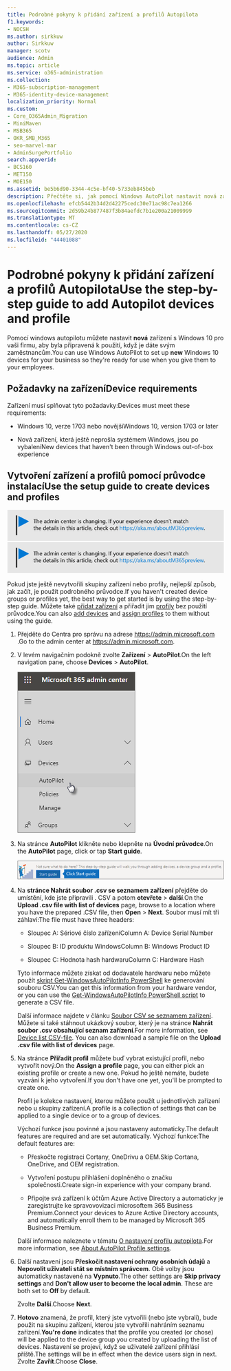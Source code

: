 ```yaml
---
title: Podrobné pokyny k přidání zařízení a profilů Autopilota
f1.keywords:
- NOCSH
ms.author: sirkkuw
author: Sirkkuw
manager: scotv
audience: Admin
ms.topic: article
ms.service: o365-administration
ms.collection:
- M365-subscription-management
- M365-identity-device-management
localization_priority: Normal
ms.custom:
- Core_O365Admin_Migration
- MiniMaven
- MSB365
- OKR_SMB_M365
- seo-marvel-mar
- AdminSurgePortfolio
search.appverid:
- BCS160
- MET150
- MOE150
ms.assetid: be5b6d90-3344-4c5e-bf40-5733eb845beb
description: Přečtěte si, jak pomocí Windows AutoPilot nastavit nová zařízení s Windows 10 pro vaši firmu, aby byla připravená pro zaměstnance.
ms.openlocfilehash: efcb5442b34d2d42275cedc30e71ac98c7ea1266
ms.sourcegitcommit: 2d59b24b877487f3b84aefdc7b1e200a21009999
ms.translationtype: MT
ms.contentlocale: cs-CZ
ms.lasthandoff: 05/27/2020
ms.locfileid: "44401088"
---
```

# <a name="use-the-step-by-step-guide-to-add-autopilot-devices-and-profile"></a><span data-ttu-id="c9d1e-103">Podrobné pokyny k přidání zařízení a profilů Autopilota</span><span class="sxs-lookup"><span data-stu-id="c9d1e-103">Use the step-by-step guide to add Autopilot devices and profile</span></span>

<span data-ttu-id="c9d1e-104">Pomocí windows autopilotu můžete nastavit **nová** zařízení s Windows 10 pro vaši firmu, aby byla připravená k použití, když je dáte svým zaměstnancům.</span><span class="sxs-lookup"><span data-stu-id="c9d1e-104">You can use Windows AutoPilot to set up **new** Windows 10 devices for your business so they're ready for use when you give them to your employees.</span></span>
  
## <a name="device-requirements"></a><span data-ttu-id="c9d1e-105">Požadavky na zařízení</span><span class="sxs-lookup"><span data-stu-id="c9d1e-105">Device requirements</span></span>

<span data-ttu-id="c9d1e-106">Zařízení musí splňovat tyto požadavky:</span><span class="sxs-lookup"><span data-stu-id="c9d1e-106">Devices must meet these requirements:</span></span>
  
- <span data-ttu-id="c9d1e-107">Windows 10, verze 1703 nebo novější</span><span class="sxs-lookup"><span data-stu-id="c9d1e-107">Windows 10, version 1703 or later</span></span>
    
- <span data-ttu-id="c9d1e-108">Nová zařízení, která ještě neprošla systémem Windows, jsou po vybalení</span><span class="sxs-lookup"><span data-stu-id="c9d1e-108">New devices that haven't been through Windows out-of-box experience</span></span>
    
## <a name="use-the-setup-guide-to-create-devices-and-profiles"></a><span data-ttu-id="c9d1e-109">Vytvoření zařízení a profilů pomocí průvodce instalací</span><span class="sxs-lookup"><span data-stu-id="c9d1e-109">Use the setup guide to create devices and profiles</span></span>

<span data-ttu-id="c9d1e-110">[![Popis s informacemi o tom, jak se mění centrum pro správu. Další podrobnosti najdete na aka.ms/aboutM365preview.](../media/m365admincenterchanging.png)](https://docs.microsoft.com/office365/admin/microsoft-365-admin-center-preview)</span><span class="sxs-lookup"><span data-stu-id="c9d1e-110">[![Label to let you know the admin center is changing and you can find more details at aka.ms/aboutM365preview.](../media/m365admincenterchanging.png)](https://docs.microsoft.com/office365/admin/microsoft-365-admin-center-preview)</span></span>

<span data-ttu-id="c9d1e-111">Pokud jste ještě nevytvořili skupiny zařízení nebo profily, nejlepší způsob, jak začít, je použít podrobného průvodce.</span><span class="sxs-lookup"><span data-stu-id="c9d1e-111">If you haven't created device groups or profiles yet, the best way to get started is by using the step-by-step guide.</span></span> <span data-ttu-id="c9d1e-112">Můžete také [přidat zařízení](create-and-edit-autopilot-devices.md) a přiřadit jim [profily](create-and-edit-autopilot-profiles.md) bez použití průvodce.</span><span class="sxs-lookup"><span data-stu-id="c9d1e-112">You can also [add devices](create-and-edit-autopilot-devices.md) and [assign profiles](create-and-edit-autopilot-profiles.md) to them without using the guide.</span></span> 
  
1. <span data-ttu-id="c9d1e-113">Přejděte do Centra pro správu na adrese <a href="https://go.microsoft.com/fwlink/p/?linkid=837890" target="_blank">https://admin.microsoft.com</a> .</span><span class="sxs-lookup"><span data-stu-id="c9d1e-113">Go to the admin center at <a href="https://go.microsoft.com/fwlink/p/?linkid=837890" target="_blank">https://admin.microsoft.com</a>.</span></span>

2. <span data-ttu-id="c9d1e-114">V levém navigačním podokně zvolte **Zařízení** \> **AutoPilot**.</span><span class="sxs-lookup"><span data-stu-id="c9d1e-114">On the left navigation pane, choose **Devices** \> **AutoPilot**.</span></span>

    ![V Centru pro správu zvolte zařízení a pak AutoPilot.](../media/AutoPilot.png)
  
2. <span data-ttu-id="c9d1e-116">Na stránce **AutoPilot** klikněte nebo klepněte na **Úvodní průvodce**.</span><span class="sxs-lookup"><span data-stu-id="c9d1e-116">On the **AutoPilot** page, click or tap **Start guide**.</span></span>
    
    ![Click Start guide for step-by-step instructions for Autopilot.](../media/31662655-d1e6-437d-87ea-c0dec5da56f7.png)
  
3. <span data-ttu-id="c9d1e-118">Na **stránce Nahrát soubor .csv se seznamem zařízení** přejděte do umístění, kde jste připravili . CSV a potom **otevřete** \> **další**.</span><span class="sxs-lookup"><span data-stu-id="c9d1e-118">On the **Upload .csv file with list of devices** page, browse to a location where you have the prepared .CSV file, then **Open** \> **Next**.</span></span> <span data-ttu-id="c9d1e-119">Soubor musí mít tři záhlaví:</span><span class="sxs-lookup"><span data-stu-id="c9d1e-119">The file must have three headers:</span></span>
    
    - <span data-ttu-id="c9d1e-120">Sloupec A: Sériové číslo zařízení</span><span class="sxs-lookup"><span data-stu-id="c9d1e-120">Column A: Device Serial Number</span></span>
    
    - <span data-ttu-id="c9d1e-121">Sloupec B: ID produktu Windows</span><span class="sxs-lookup"><span data-stu-id="c9d1e-121">Column B: Windows Product ID</span></span>
    
    - <span data-ttu-id="c9d1e-122">Sloupec C: Hodnota hash hardwaru</span><span class="sxs-lookup"><span data-stu-id="c9d1e-122">Column C: Hardware Hash</span></span>
    
    <span data-ttu-id="c9d1e-123">Tyto informace můžete získat od dodavatele hardwaru nebo můžete použít [skript Get-WindowsAutoPilotInfo PowerShell](https://www.powershellgallery.com/packages/Get-WindowsAutoPilotInfo) ke generování souboru CSV.</span><span class="sxs-lookup"><span data-stu-id="c9d1e-123">You can get this information from your hardware vendor, or you can use the [Get-WindowsAutoPilotInfo PowerShell script](https://www.powershellgallery.com/packages/Get-WindowsAutoPilotInfo) to generate a CSV file.</span></span> 
    
    <span data-ttu-id="c9d1e-p103">Další informace najdete v článku [Soubor CSV se seznamem zařízení](https://docs.microsoft.com/microsoft-365/admin/misc/device-list). Můžete si také stáhnout ukázkový soubor, který je na stránce **Nahrát soubor .csv obsahující seznam zařízení**.</span><span class="sxs-lookup"><span data-stu-id="c9d1e-p103">For more information, see [Device list CSV-file](https://docs.microsoft.com/microsoft-365/admin/misc/device-list). You can also download a sample file on the **Upload .csv file with list of devices** page.</span></span> 
    
4. <span data-ttu-id="c9d1e-126">Na stránce **Přiřadit profil** můžete buď vybrat existující profil, nebo vytvořit nový.</span><span class="sxs-lookup"><span data-stu-id="c9d1e-126">On the **Assign a profile** page, you can either pick an existing profile or create a new one.</span></span> <span data-ttu-id="c9d1e-127">Pokud ho ještě nemáte, budete vyzváni k jeho vytvoření.</span><span class="sxs-lookup"><span data-stu-id="c9d1e-127">If you don't have one yet, you'll be prompted to create one.</span></span> 
    
    <span data-ttu-id="c9d1e-128">Profil je kolekce nastavení, kterou můžete použít u jednotlivých zařízení nebo u skupiny zařízení.</span><span class="sxs-lookup"><span data-stu-id="c9d1e-128">A profile is a collection of settings that can be applied to a single device or to a group of devices.</span></span>
    
    <span data-ttu-id="c9d1e-129">Výchozí funkce jsou povinné a jsou nastaveny automaticky.</span><span class="sxs-lookup"><span data-stu-id="c9d1e-129">The default features are required and are set automatically.</span></span> <span data-ttu-id="c9d1e-130">Výchozí funkce:</span><span class="sxs-lookup"><span data-stu-id="c9d1e-130">The default features are:</span></span>
    
    - <span data-ttu-id="c9d1e-131">Přeskočte registraci Cortany, OneDrivu a OEM.</span><span class="sxs-lookup"><span data-stu-id="c9d1e-131">Skip Cortana, OneDrive, and OEM registration.</span></span>
    
    - <span data-ttu-id="c9d1e-132">Vytvoření postupu přihlášení doplněného o značku společnosti.</span><span class="sxs-lookup"><span data-stu-id="c9d1e-132">Create sign-in experience with your company brand.</span></span>
    
    - <span data-ttu-id="c9d1e-133">Připojte svá zařízení k účtům Azure Active Directory a automaticky je zaregistrujte ke spravovovizaci microsoftem 365 Business Premium.</span><span class="sxs-lookup"><span data-stu-id="c9d1e-133">Connect your devices to Azure Active Directory accounts, and automatically enroll them to be managed by Microsoft 365 Business Premium.</span></span>
    
    <span data-ttu-id="c9d1e-134">Další informace naleznete v tématu [O nastavení profilu autopilota](autopilot-profile-settings.md).</span><span class="sxs-lookup"><span data-stu-id="c9d1e-134">For more information, see [About AutoPilot Profile settings](autopilot-profile-settings.md).</span></span> 
    
5. <span data-ttu-id="c9d1e-135">Další nastavení jsou **Přeskočit nastavení ochrany osobních údajů** a **Nepovolit uživateli stát se místním správcem**. Obě volby jsou automaticky nastavené na **Vypnuto**.</span><span class="sxs-lookup"><span data-stu-id="c9d1e-135">The other settings are **Skip privacy settings** and **Don't allow user to become the local admin**. These are both set to **Off** by default.</span></span> 
    
    <span data-ttu-id="c9d1e-136">Zvolte **Další**.</span><span class="sxs-lookup"><span data-stu-id="c9d1e-136">Choose **Next**.</span></span>
    
6. <span data-ttu-id="c9d1e-137">**Hotovo** znamená, že profil, který jste vytvořili (nebo jste vybrali), bude použit na skupinu zařízení, kterou jste vytvořili nahráním seznamu zařízení.</span><span class="sxs-lookup"><span data-stu-id="c9d1e-137">**You're done** indicates that the profile you created (or chose) will be applied to the device group you created by uploading the list of devices.</span></span> <span data-ttu-id="c9d1e-138">Nastavení se projeví, když se uživatelé zařízení přihlásí příště.</span><span class="sxs-lookup"><span data-stu-id="c9d1e-138">The settings will be in effect when the device users sign in next.</span></span> <span data-ttu-id="c9d1e-139">Zvolte **Zavřít**.</span><span class="sxs-lookup"><span data-stu-id="c9d1e-139">Choose **Close**.</span></span>
    
